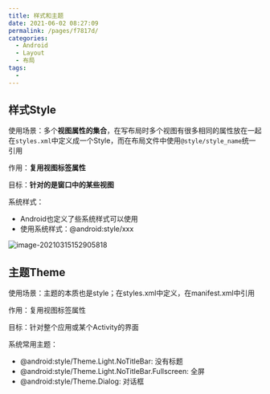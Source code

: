```yaml
---
title: 样式和主题
date: 2021-06-02 08:27:09
permalink: /pages/f7817d/
categories:
  - Android
  - Layout
  - 布局
tags:
  - 
---
```

## 样式Style

使用场景：多个**视图属性的集合**，在写布局时多个视图有很多相同的属性放在一起在`styles.xml`中定义成一个Style，而在布局文件中使用`@style/style_name`统一引用

作用：**复用视图标签属性**

目标：**针对的是窗口中的某些视图**

系统样式：

- Android也定义了些系统样式可以使用
- 使用系统样式：@android:style/xxx

![image-20210315152905818](https://iqqcode-blog.oss-cn-beijing.aliyuncs.com/img-2021-befo/20210315152905.png)

## 主题Theme

使用场景：主题的本质也是style；在styles.xml中定义，在manifest.xml中引用

作用：复用视图标签属性

目标：针对整个应用或某个Activity的界面

系统常用主题：

- @android:style/Theme.Light.NoTitleBar: 没有标题
- @android:style/Theme.Light.NoTitleBar.Fullscreen: 全屏
- @android:style/Theme.Dialog: 对话框